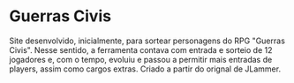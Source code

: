 # Guerras Civis
Site desenvolvido, inicialmente, para sortear personagens do RPG "Guerras Civis". Nesse sentido, a ferramenta contava com entrada e sorteio de 12 jogadores e, com o tempo, evoluiu e passou a permitir mais entradas de players, assim como cargos extras. Criado a partir do orignal de JLammer.
